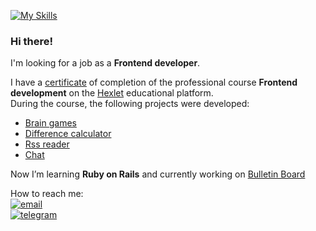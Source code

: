 [![My Skills](https://skills.thijs.gg/icons?i=cpp,nodejs,react,ruby,rails)](https://skills.thijs.gg)

### Hi there!

I'm looking for a job as a **Frontend developer**.

I have a [certificate](https://drive.google.com/file/d/1Ba_owkoangvVLHdxzGA-JQFopf9IPNT1/preview) of completion of the professional course **Frontend development** on the [Hexlet](https://hexlet.io/) educational platform.  
During the course, the following projects were developed:
- [Brain games](https://github.com/maddbuzz/frontend-project-lvl1)
- [Difference calculator](https://github.com/maddbuzz/frontend-project-46)
- [Rss reader](https://github.com/maddbuzz/frontend-project-11)
- [Chat](https://github.com/maddbuzz/frontend-project-12)

Now I’m learning **Ruby on Rails** and currently working on [Bulletin Board](https://github.com/maddbuzz/rails-project-65)

How to reach me:  
[![email](https://img.shields.io/badge/-Gmail-c14438?style=for-the-badge&logo=Gmail&logoColor=white)](mailto:maddbuzz@gmail.com)  
[![telegram](https://img.shields.io/badge/-telegram-0088cc?style=for-the-badge&logo=telegram&logoColor=white)](https://t.me/m4dd6u22)
  
<!--
**maddbuzz/maddbuzz** is a ✨ _special_ ✨ repository because its `README.md` (this file) appears on your GitHub profile.
-->
